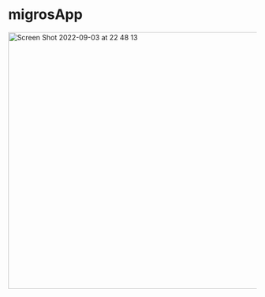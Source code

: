 # migrosApp
<img width="520" alt="Screen Shot 2022-09-03 at 22 48 13" src="https://user-images.githubusercontent.com/61031852/188285817-58f65385-0e70-4088-a9f9-f96e4afdcae0.png">

